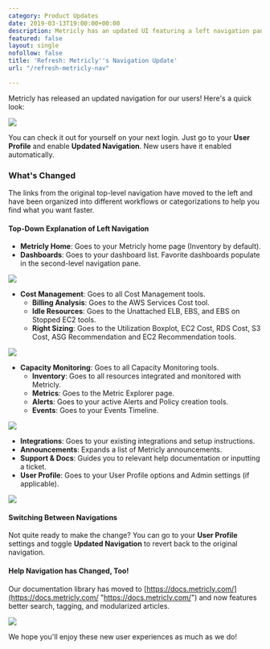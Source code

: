 ```yaml
---
category: Product Updates
date: 2019-03-13T19:00:00+00:00
description: Metricly has an updated UI featuring a left navigation panel.
featured: false
layout: single
nofollow: false
title: 'Refresh: Metricly''s Navigation Update'
url: "/refresh-metricly-nav"

---
```

Metricly has released an updated navigation for our users! Here's a quick look:

![](/new-left-nave-blogpost.png)

You can check it out for yourself on your next login. Just go to your **User Profile** and enable **Updated Navigation**. New users have it enabled automatically.

### What's Changed

The links from the original top-level navigation have moved to the left and have been organized into different workflows or categorizations to help you find what you want faster.

#### Top-Down Explanation of Left Navigation

* **Metricly Home**: Goes to your Metricly home page (Inventory by default).
* **Dashboards**: Goes to your dashboard list. Favorite dashboards populate in the second-level navigation pane.

![](/left-nav-dashboard-view.png)

* **Cost Management**: Goes to all Cost Management tools.
  * **Billing Analysis**: Goes to the AWS Services Cost tool.
  * **Idle Resources**: Goes to the Unattached ELB, EBS, and EBS on Stopped EC2 tools.
  * **Right Sizing**: Goes to the Utilization Boxplot, EC2 Cost, RDS Cost, S3 Cost,  ASG Recommendation and EC2 Recommendation tools.

![](/left-nav-cost-manage-idle.png)

* **Capacity Monitoring**: Goes to all Capacity Monitoring tools.
  * **Inventory**: Goes to all resources integrated and monitored with Metricly.
  * **Metrics**: Goes to the Metric Explorer page.
  * **Alerts**: Goes to your active Alerts and Policy creation tools.
  * **Events**: Goes to your Events Timeline.

![](/left-nav-monitoring-alerts.png)

* **Integrations**: Goes to your existing integrations and setup instructions.
* **Announcements**: Expands a list of Metricly announcements.
* **Support & Docs**: Guides you to relevant help documentation or inputting a ticket.
* **User Profile**: Goes to your User Profile options and Admin settings (if applicable).

![](/left-nav-integrations.png)

#### Switching Between Navigations

Not quite ready to make the change? You can go to your **User Profile** settings and toggle **Updated Navigation** to revert back to the original navigation.

#### Help Navigation has Changed, Too!

Our documentation library has moved to [https://docs.metricly.com/](https://docs.metricly.com/ "https://docs.metricly.com/") and now features better search, tagging, and modularized articles.

![](/metricly-docs.png)

We hope you'll enjoy these new user experiences as much as we do!